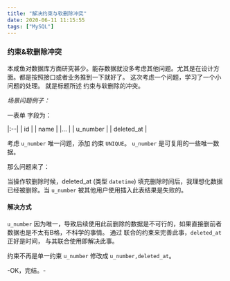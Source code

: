 ```yaml
---
title: "解决约束与软删除冲突"
date: 2020-06-11 11:15:55
tags: ["MySQL"]
---
```


### 约束&软删除冲突

本咸鱼对数据库方面研究甚少。能存数据就没多考虑其他问题。尤其是在设计方面。都是按照接口或者业务推到一下就好了。 
这次考虑一个问题，学习了一个小问题的处理。 
就是标题所述 约束与软删除的冲突。

*场景问题例子：*

一表单 字段为：

|:--|
| id | 
| name | 
|... |
| u_number |
| deleted_at |

考虑 `u_number` 唯一问题，添加 约束 `UNIQUE`。 
`u_number` 是可复用的一些唯一数据。

那么问题来了：

当操作软删除时候，deleted_at (类型 `datetime`) 填充删除时间后，我理想化数据已经被删除。当 `u_number` 被其他用户使用插入此表结果是失败的。


#### 解决方式
`u_number` 因为唯一，导致后续使用此前删除的数据是不可行的，如果直接删前者数据也是不太有B格，不科学的事情。
通过 联合的约束来完善此事，`deleted_at` 正好是时间， 与其联合使用即解决此事。

约束不再是单一约束 `u_number` 修改成 `u_number,deleted_at`。



-OK，完结。-                                            